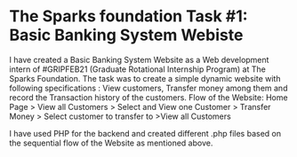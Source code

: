# The Sparks foundation Task #1: Basic Banking System Webiste
I have created a Basic Banking System Website as a Web development intern of #GRIPFEB21 (Graduate Rotational Internship Program) at The Sparks Foundation.
The task was to create a simple dynamic website with following specifications : View customers, Transfer money among them and record the Transaction history of the customers.
Flow of the Website: Home Page > View all Customers > Select and View one Customer > Transfer Money > Select customer to transfer to >View all Customers

I have used PHP for the backend and created different .php files based on the sequential flow of the Website as mentioned above.

